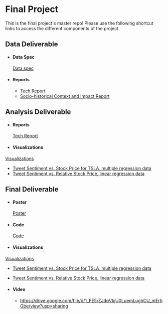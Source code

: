 # Final Project
This is the final project's master repo! Please use the following shortcut links to access the different components of the project.

## Data Deliverable ##

- #### Data Spec ####
  [Data spec](data_deliverable/data/)

- #### Reports ####
  - [Tech Report](data_deliverable/reports/tech_report/)
  - [Socio-historical Context and Impact Report](data_deliverable/reports/social_impact_report)


## Analysis Deliverable ##

- #### Reports ####
  [Tech Report](analysis_deliverable/tech_report/)

- #### Visualizations ####
 
[Visualizations](visualizations)
- [Tweet Sentiment vs. Stock Price for TSLA, multiple regression data](analysis_deliverable/visualizations/tesla_tweets_viz1.png)
- [Tweet Sentiment vs. Relative Stock Price, linear regression data](analysis_deliverable/visualizations/twitter_linear_regression.png)


## Final Deliverable ##

- #### Poster ####
  [Poster](final_deliverable/poster/poster.pdf)

- #### Code ####
  [Code](final_deliverable/code/)

- #### Visualizations ####

[Visualizations](visualizations)
- [Tweet Sentiment vs. Stock Price for TSLA, multiple regression data](analysis_deliverable/visualizations/tesla_tweets_viz1.png)
- [Tweet Sentiment vs. Relative Stock Price, linear regression data](analysis_deliverable/visualizations/twitter_linear_regression.png)

- #### Video ####
  - https://drive.google.com/file/d/1_FE5rZJdqVkjU0LuemLughCU_mErhGbe/view?usp=sharing 
